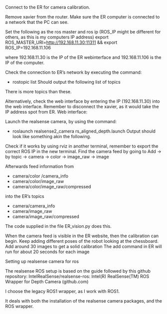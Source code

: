 Connect to the ER for camera calibration.

Remove xavier from the router. Make sure the ER computer is connected to a network that the PC can see.

Set the following as the ros master and ros ip (ROS_IP might be different for others, as this is my computers IP address)
export ROS_MASTER_URI=http://192.168.11.30:11311 && export ROS_IP=192.168.11.106

where 192.168.11.30 is the IP of the ER webinterface
and 192.168.11.106 is the IP of the computer.

Check the connection to ER’s network by executing the command:
-	rostopic list
Should output the following list of topics
 
There is more topics than these.

Alternatively, check the web interface by entering the IP (192.168.11.30) into the web interface. Remember to disconnect the xavier, as it would take the IP address spot from ER.
Web interface: 
 


Launch the realsense camera, by using the command:
-	roslaunch realsense2_camera rs_aligned_depth.launch
Output should look like something akin the following.
 

Check if it works by using rviz in another terminal, remember to export the correct ROS IP in the new terminal. Find the camera feed by going to
Add -> by topic -> camera -> color -> image_raw -> image
 

Afterwards feed information from
-	camera/color /camera_info
-	camera/color/image_raw
-	camera/color/image_raw/compressed

into the ER’s topics
-	camera/camera_info
-	camera/image_raw
-	camera/image_raw/compressed

The code supplied in the file ER_vision.py does this.


When the camera feed is visible in the ER website, then the calibration can begin. Keep adding different poses of the robot looking at the chessboard. Add around 30 images to get a solid calibration
The add command in ER will run for about 20 seconds for each image
 
 



Setting up realsense camera for ros

The realsense ROS setup is based on the guide followed by this github repository:
IntelRealSense/realsense-ros: Intel(R) RealSense(TM) ROS Wrapper for Depth Camera (github.com)

I choose the legacy ROS1 wrapper, as I work with ROS1. 
 
It deals with both the installation of the realsense camera packages, and the ROS wrapper.



